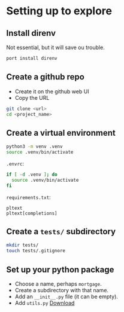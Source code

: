 # Setting up to explore

## Install direnv

Not essential, but it will save ou trouble.

```bash
port install direnv
```

## Create a github repo

* Create it on the github web UI
* Copy the URL

```bash
git clone <url>
cd <project_name>
```

## Create a virtual environment

```bash
python3 -m venv .venv
source .venv/bin/activate
```

`.envrc`:

```bash
if [ -d .venv ]; do
  source .venv/bin/activate
fi
```

`requirements.txt`:

```text
pltext
pltext[completions]

```

## Create a `tests/` subdirectory

```bash
mkdir tests/
touch tests/.gitignore
```

## Set up your python package

* Choose a name, perhaps `mortgage`.
* Create a subdirectory with that name.
* Add an `__init__.py` file (it can be empty).
* Add `utils.py` [Download](./pplt/utils.py)
